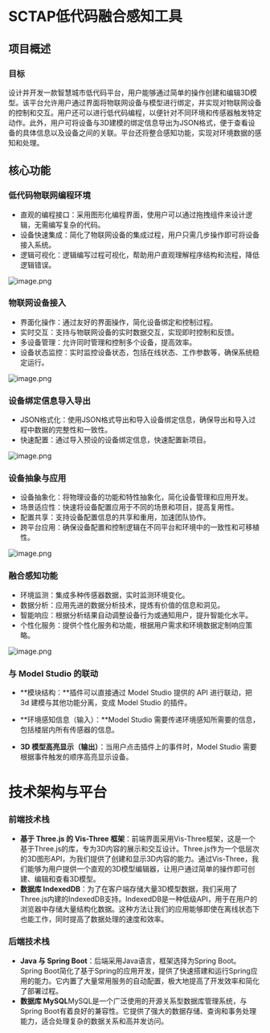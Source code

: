 # SCTAP低代码融合感知工具

##  项目概述

### 目标

设计并开发一款智慧城市低代码平台，用户能够通过简单的操作创建和编辑3D模型。该平台允许用户通过界面将物联网设备与模型进行绑定，并实现对物联网设备的控制和交互。用户还可以进行低代码编程，以便针对不同环境和传感器触发特定动作。此外，用户可将设备与3D建模的绑定信息导出为JSON格式，便于查看设备的具体信息以及设备之间的关联。平台还将整合感知功能，实现对环境数据的感知和处理。

## 核心功能

### 低代码物联网编程环境

- 直观的编程接口：采用图形化编程界面，使用户可以通过拖拽组件来设计逻辑，无需编写复杂的代码。
- 设备快速集成：简化了物联网设备的集成过程，用户只需几步操作即可将设备接入系统。
- 逻辑可视化：逻辑编写过程可视化，帮助用户直观理解程序结构和流程，降低逻辑错误。

![image.png](https://cdn.nlark.com/yuque/0/2024/png/35903307/1713346568573-bae88595-8871-4f84-8a8f-af20133f8718.png#averageHue=%23ccd5c7&clientId=u3c1a3e2d-b4e9-4&from=paste&height=413&id=u969daad5&originHeight=413&originWidth=603&originalType=binary&ratio=1&rotation=0&showTitle=false&size=226401&status=done&style=none&taskId=u4493fa7b-73af-4f04-b391-acd40cdef59&title=&width=603)

### 物联网设备接入

- 界面化操作：通过友好的界面操作，简化设备绑定和控制过程。
- 实时交互：支持与物联网设备的实时数据交互，实现即时控制和反馈。
- 多设备管理：允许同时管理和控制多个设备，提高效率。
- 设备状态监控：实时监控设备状态，包括在线状态、工作参数等，确保系统稳定运行。

![image.png](https://cdn.nlark.com/yuque/0/2024/png/35903307/1713346620033-9f633980-3e5b-419b-9a37-d3ebd055c5bb.png#averageHue=%238d8e8c&clientId=u3c1a3e2d-b4e9-4&from=paste&height=365&id=ufbea8a7a&originHeight=365&originWidth=563&originalType=binary&ratio=1&rotation=0&showTitle=false&size=228618&status=done&style=none&taskId=udcaf6ff6-bac1-4aae-8589-8e835781479&title=&width=563)


### 设备绑定信息导入导出

- JSON格式化：使用JSON格式导出和导入设备绑定信息，确保导出和导入过程中数据的完整性和一致性。
- 快速配置：通过导入预设的设备绑定信息，快速配置新项目。

![image.png](https://cdn.nlark.com/yuque/0/2024/png/35903307/1713346643925-62446f35-573d-4ccd-9554-abdffd6a3eb9.png#averageHue=%238a8a87&clientId=u3c1a3e2d-b4e9-4&from=paste&height=467&id=u8e730dd6&originHeight=467&originWidth=659&originalType=binary&ratio=1&rotation=0&showTitle=false&size=257212&status=done&style=none&taskId=u027e5b8d-5760-45c3-a4e5-ee88d09a11b&title=&width=659)

### 设备抽象与应用

- 设备抽象化：将物理设备的功能和特性抽象化，简化设备管理和应用开发。
- 场景适应性：快速将设备配置应用于不同的场景和项目，提高复用性。
- 配置共享：支持设备配置信息的共享和重用，加速团队协作。
- 跨平台应用：确保设备配置和控制逻辑在不同平台和环境中的一致性和可移植性。

![image.png](https://cdn.nlark.com/yuque/0/2024/png/35903307/1713346654676-bef79a34-6db1-4af6-bdea-5d59ffc445b7.png#averageHue=%238e8e8b&clientId=u3c1a3e2d-b4e9-4&from=paste&height=385&id=ufb020d22&originHeight=385&originWidth=559&originalType=binary&ratio=1&rotation=0&showTitle=false&size=184560&status=done&style=none&taskId=u372fa540-ff56-46b6-9256-adaa238a7d0&title=&width=559)

### 融合感知功能

- 环境监测：集成多种传感器数据，实时监测环境变化。
- 数据分析：应用先进的数据分析技术，提炼有价值的信息和洞见。
- 智能响应：根据分析结果自动调整设备行为或通知用户，提升智能化水平。
- 个性化服务：提供个性化服务和功能，根据用户需求和环境数据定制响应策略。

![image.png](https://cdn.nlark.com/yuque/0/2024/png/35903307/1713346675804-8524282d-0d41-4265-b7d7-7f56b921aa10.png#averageHue=%238b938a&clientId=u3c1a3e2d-b4e9-4&from=paste&height=397&id=u7bed5540&originHeight=529&originWidth=838&originalType=binary&ratio=1&rotation=0&showTitle=false&size=457805&status=done&style=none&taskId=ucd8d7e5c-808b-470f-a723-d72c94107ac&title=&width=629)

### 与 Model Studio 的联动

- **模块结构：**插件可以直接通过 Model Studio 提供的 API 进行联动，把 3d 建模与其他功能分离，变成 Model Studio 的插件。

- **环境感知信息（输入）：**Model Studio 需要传递环境感知所需要的信息，包括楼层内所有传感器的信息。

- **3D 模型高亮显示（输出）**：当用户点击插件上的事件时，Model Studio 需要根据事件触发的顺序高亮显示设备。

  

# 技术架构与平台

### 前端技术栈

- **基于 Three.js 的 Vis-Three 框架**：前端界面采用Vis-Three框架，这是一个基于Three.js的库，专为3D内容的展示和交互设计。Three.js作为一个低层次的3D图形API，为我们提供了创建和显示3D内容的能力。通过Vis-Three，我们能够为用户提供一个直观的3D模型编辑器，让用户通过简单的操作即可创建、编辑和查看3D模型。
- **数据库 IndexedDB**：为了在客户端存储大量3D模型数据，我们采用了Three.js内建的IndexedDB支持。IndexedDB是一种低级API，用于在用户的浏览器中存储大量结构化数据。这种方法让我们的应用能够即使在离线状态下也能工作，同时提高了数据处理的速度和效率。

### 后端技术栈

- **Java 与 Spring Boot**：后端采用Java语言，框架选择为Spring Boot。Spring Boot简化了基于Spring的应用开发，提供了快速搭建和运行Spring应用的能力。它内置了大量常用服务的自动配置，极大地提高了开发效率和简化了部署过程。
- **数据库 MySQL**MySQL是一个广泛使用的开源关系型数据库管理系统，与Spring Boot有着良好的兼容性。它提供了强大的数据存储、查询和事务处理能力，适合处理复杂的数据关系和高并发访问。